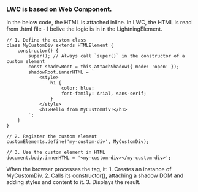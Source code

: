 ### LWC is based on Web Component.  

In the below code, the HTML is attached inline. In LWC, the HTML is read from .html file - I belive the logic is in in the LightningElement. 

```
// 1. Define the custom class
class MyCustomDiv extends HTMLElement {
    constructor() {
        super(); // Always call `super()` in the constructor of a custom element
        const shadowRoot = this.attachShadow({ mode: 'open' });
        shadowRoot.innerHTML = `
            <style>
                h1 {
                    color: blue;
                    font-family: Arial, sans-serif;
                }
            </style>
            <h1>Hello from MyCustomDiv!</h1>
        `;
    }
}

// 2. Register the custom element
customElements.define('my-custom-div', MyCustomDiv);

// 3. Use the custom element in HTML
document.body.innerHTML = '<my-custom-div></my-custom-div>';
````

When the browser processes the <my-custom-div> tag, it:
	1.	Creates an instance of MyCustomDiv.
	2.	Calls its constructor(), attaching a shadow DOM and adding styles and content to it.
	3.	Displays the result.
